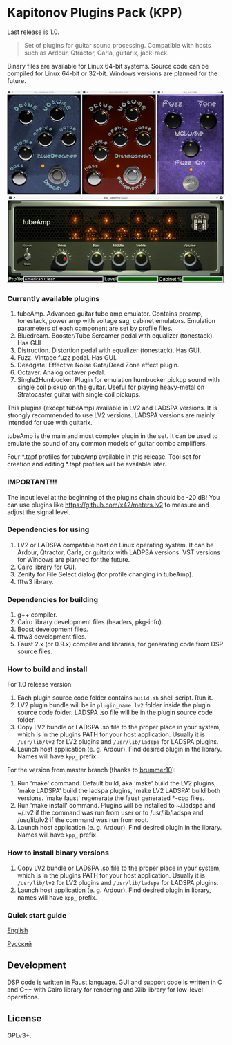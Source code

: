 Kapitonov Plugins Pack (KPP)
============================

Last release is 1.0.

> Set of plugins for guitar sound processing.
> Compatible with hosts such as Ardour, Qtractor, Carla, 
> guitarix, jack-rack.

Binary files are available for Linux 64-bit systems.
Source code can be compiled for Linux 64-bit or 32-bit.
Windows versions are planned for the future.

![Screenshot](screen.jpg)

### Currently available plugins

1. tubeAmp.
   Advanced guitar tube amp emulator. Contains preamp,
   tonestack, power amp with voltage sag, cabinet emulators.
   Emulation parameters of each component are set by profile files.
2. Bluedream.
   Booster/Tube Screamer pedal with equalizer (tonestack).
   Has GUI
3. Distruction.
   Distortion pedal with equalizer (tonestack).
   Has GUI.
4. Fuzz.
   Vintage fuzz pedal.
   Has GUI.
5. Deadgate.
   Effective Noise Gate/Dead Zone effect plugin.
6. Octaver.
   Analog octaver pedal.
7. Single2Humbucker.
   Plugin for emulation humbucker pickup sound with
   single coil pickup on the guitar. Useful for playing 
   heavy-metal on Stratocaster guitar with single coil pickups.


This plugins (except tubeAmp) available in LV2 and LADSPA versions. It is
strongly recommended to use LV2 versions. LADSPA versions
are mainly intended for use with guitarix.
 
tubeAmp is the main and most complex plugin in the set.
It can be used to emulate the sound of any common models 
of guitar combo amplifiers.

Four *.tapf profiles for tubeAmp available in this release.
Tool set for creation and editing *.tapf profiles will
be available later.

### IMPORTANT!!!

The input level at the beginning of the plugins chain should be -20 dB!
You can use plugins like https://github.com/x42/meters.lv2 to measure 
and adjust the signal level.


### Dependencies for using

1. LV2 or LADSPA compatible host on Linux operating system.
   It can be Ardour, Qtractor, Carla,
   or guitarix with LADPSA versions.
   VST versions for Windows are planned for the future.
2. Cairo library for GUI.
3. Zenity for File Select dialog (for profile changing in tubeAmp).
4. fftw3 library.

### Dependencies for building

1. g++ compiler.
2. Cairo library development files (headers, pkg-info).
3. Boost development files.
4. fftw3 development files.
5. Faust 2.x (or 0.9.x) compiler and libraries, for generating code from
   DSP source files.


### How to build and install

For 1.0 release version:

1. Each plugin source code folder contains `build.sh` shell script.
   Run it.
2. LV2 plugin bundle will be in `plugin_name.lv2` folder inside
   the plugin source code folder. LADSPA .so file will be in the
   plugin source code folder.
3. Copy LV2 bundle or LADSPA .so file to the proper place in your system,
   which is in the plugins PATH for your host application. Usually it is
   `/usr/lib/lv2` for LV2 plugins and `/usr/lib/ladspa` for LADSPA plugins.
4. Launch host application (e. g. Ardour). Find desired plugin 
   in the library. Names will have `kpp_` prefix.
 
For the version from master branch (thanks to [brummer10](https://github.com/brummer10)):

1. Run 'make' command.
   Default build, aka 'make' build the LV2 plugins, 'make LADSPA' build the ladspa plugins, 'make LV2 LADSPA' build both versions. 'make faust' regenerate the faust generated *-cpp files.
2. Run 'make install' command.
   Plugins will be installed to ~/.ladspa and ~/.lv2 if the command was run from user
   or to /usr/lib/ladspa and /usr/lib/lv2 if the command was run from root.
3. Launch host application (e. g. Ardour). Find desired plugin 
   in the library. Names will have `kpp_` prefix.


### How to install binary versions

1. Copy LV2 bundle or LADSPA .so file to the proper place in your system,
   which is in the plugins PATH for your host application. Usually it is
   `/usr/lib/lv2` for LV2 plugins and `/usr/lib/ladspa` for LADSPA plugins.
2. Launch host application (e. g. Ardour). Find desired plugin in library,
   names will have `kpp_` prefix.

### Quick start guide

[English](https://github.com/olegkapitonov/Kapitonov-Plugins-Pack/blob/master/guide.md)

[Русский](https://github.com/olegkapitonov/Kapitonov-Plugins-Pack/blob/master/guide_ru.md)

 
## Development

DSP code is written in Faust language. GUI and support code is written in C and C++
with Cairo library for rendering and Xlib library for low-level
operations.


## License

GPLv3+.

